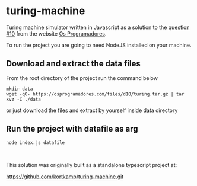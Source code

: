 # turing-machine
Turing machine simulator written in Javascript as a solution to the [question #10](https://osprogramadores.com/desafios/d10/) from the website [Os Programadores](https://osprogramadores.com/).

To run the project you are going to need NodeJS installed on your machine.


## Download and extract the data files

From the root directory of the project run the command below

```
mkdir data
wget -qO- https://osprogramadores.com/files/d10/turing.tar.gz | tar xvz -C ./data
```
or just download the [files](https://osprogramadores.com/files/d10/turing.tar.gz) and extract by yourself inside data directory


## Run the project with datafile as arg

```
node index.js datafile
```

<br>

This solution was originally built as a standalone typescript project at:

https://github.com/kortkamp/turing-machine.git



